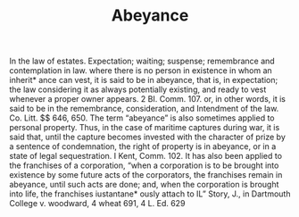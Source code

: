 ---
title: Abeyance
permalink: "/definitions/abeyance.html"
body: In the law of estates. Expectation; waiting; suspense; remembrance and contemplation
  in law. where there is no person in existence in whom an inherit* ance can vest,
  it is said to be in abeyance, that is, in expectation; the law considering it as
  always potentially existing, and ready to vest whenever a proper owner appears.
  2 BI. Comm. 107. or, in other words, it is said to be in the remembrance, consideration,
  and Intendment of the law. Co. Litt. $$ 646, 650. The term “abeyance” is also sometimes
  applied to personal property. Thus, in the case of maritime captures during war,
  it is said that, until the capture becomes invested with the character of prize
  by a sentence of condemnation, the right of property is in abeyance, or in a state
  of legal sequestration. I Kent, Comm. 102. It has also been applied to the franchises
  of a corporation, “when a corporation is to be brought into existence by some future
  acts of the corporators, the franchises remain in abeyance, until such acts are
  done; and, when the corporation is brought into life, the franchises iustantane*
  ously attach to IL” Story, J., in Dartmouth College v. woodward, 4 wheat 691, 4
  L. Ed. 629
published_at: '2018-07-07'
layout: post
---